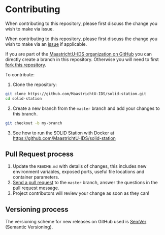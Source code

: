 # Contributing

When contributing to this repository, please first discuss the change you wish to make via issue.

When contributing to this repository, please first discuss the change you wish to make via an [issue](https://github.com/MaastrichtU-IDS/solid-station/issues) if applicable.

If you are part of the [MaastrichtU-IDS organization on GitHub](https://github.com/MaastrichtU-IDS) you can directly create a branch in this repository. Otherwise you will need to first [fork this repository](https://github.com/MaastrichtU-IDS/solid-station/fork).

To contribute:

1. Clone the repository:

```bash
git clone https://github.com/MaastrichtU-IDS/solid-station.git
cd solid-station
```

2. Create a new branch from the `master` branch and add your changes to this branch.

```bash
git checkout -b my-branch
```

3. See how to run the SOLID Station with Docker at https://github.com/MaastrichtU-IDS/solid-station

## Pull Request process

1. Update the `README.md` with details of changes, this includes new environment variables, exposed ports, useful file locations and container parameters.
2. [Send a pull request](https://github.com/MaastrichtU-IDS/solid-station/compare) to the `master` branch, answer the questions in the pull request message.
3. Project contributors will review your change as soon as they can!

## Versioning process

The versioning scheme for new releases on GitHub used is [SemVer](http://semver.org/) (Semantic Versioning).
